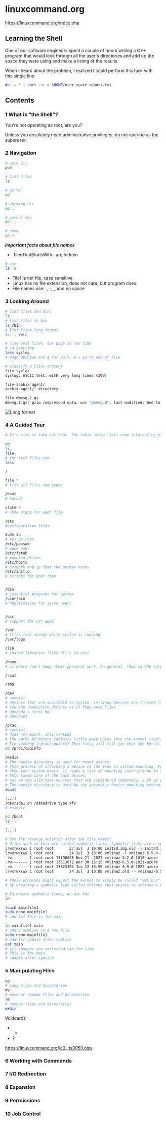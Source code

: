 #  linuxcommand.org

https://linuxcommand.org/index.php

## Learning the Shell

One of our software engineers spent a couple of hours writing a C++ program that would look through all the user's directories and add up the space they were using and make a listing of the results.


When I heard about the problem, I realized I could perform this task with this single line:

```bash
du -s * | sort -nr > $HOME/user_space_report.txt
```

## Contents

### 1 What is "the Shell"?

You're not operating as root, are you?

Unless you absolutely need administrative privileges, do not operate as the superuser.

### 2 Navigation

```bash
# work dir
pwd

# list files
ls

# go to
cd

# working dir
cd .

# parent dir
cd ..

# home 
cd ~

```

***Important facts about file names***

* .filesThatStartsWith . are hidden

```bash
# use
ls -a
```
* File1 is not file, case sensitive
* Linux has no file extension, does not care, but program does
* File names use: ., -, _ and no space

### 3 Looking Around

```bash
# list files and dirs
ls
# list files in bin
ls /bin
# list files long format
ls -l /etc

# view text files, one page at the time
# cd /var/log
less syslog
# Page Up/Down and q for quit, G = go to end of file

# classify a files content
file syslog
syslog: ASCII text, with very long lines (390)

file zabbix-agent/
zabbix-agent/: directory

file dmesg.1.gz
dmesg.1.gz: gzip compressed data, was "dmesg.0", last modified: Wed Jul  3 09:55:54 2024, max compression, from Unix, original size modulo 2^32 40595

```

![Long format](https://github.com/spawnmarvel/linux-and-azure/blob/main/images/longformat.jpg)

### 4 A Guided Tour

```bash
# It's time to take our tour. The table below lists some interesting places to explore. This is by no means a complete list, but it should prove to be an interesting adventure.

cd
ls
file
# for text files use 
less

/

file *
# list all files and types

/boot 
# kernel

state *
# show stats for each file

/etc
#configuration files

sudo su
# mys be root
/etc/passwd
# each user
/etc/fstab
# mounted drives
/etc/hosts
# network and ip that the system knows 
/etc/init.d
# scripts for boot time


/bin
# essential programs for system
/user/bin
# applications for syste users


/usr
# support for usr apps

/var
# files that change while system is running
/var/logs

/lib
# shared libraries (like dll's in win)

/home
# is where users keep their personal work. In general, this is the only place users are allowed to write files. This keeps things nice and clean :-)

/root

/tmp

/dev
# special
# devices that are available to system, in linux devices are treated like file
# you can read/write devices as if they were files
# dev/sda = first hd
# dev/root

/proc
# special
# does not exist, only virtual
# The /proc directory contains little peep holes into the kernel itself.
# Try viewing (/proc/cpuinfo) This entry will tell you what the kernel thinks of the system's CPU.
cd /proc/cpuinfo

/media
# The /media directory is used for mount points.
# This process of attaching a device to the tree is called mounting. For a device to be available, it must first be mounted.
# When your system boots, it reads a list of mounting instructions in the /etc/fstab file, which describes which device is mounted at which mount point in the directory tree.
# This takes care of the hard drives,
# but we may also have devices that are considered temporary, such as optical disks and USB storage devices. Since these are removable, they do not stay mounted all the time. 
# The /media directory is used by the automatic device mounting mechanisms found in modern desktop oriented Linux distributions. To see what devices and mount points are used, type 
mount

[...]
/dev/sda1 on /datadrive type xfs
# example

cd /boot
ls -l

[...]

# See the strange notation after the file names?
# Files such as this are called symbolic links. Symbolic links are a special type of file that points to another file. With symbolic links, it is possible for a single file to have multiple names.
lrwxrwxrwx 1 root root       27 Jul  3 10:00 initrd.img.old -> initrd.img-6.5.0-1021-azure
lrwxrwxrwx 1 root root       24 Jul  3 10:00 vmlinuz -> vmlinuz-6.5.0-1023-azure
-rw------- 1 root root 13190088 Nov 21  2023 vmlinuz-6.2.0-1018-azure
-rw------- 1 root root 13613672 Apr 30 15:15 vmlinuz-6.5.0-1021-azure
-rw------- 1 root root 13623304 Jun 12 18:56 vmlinuz-6.5.0-1023-azure
lrwxrwxrwx 1 root root       24 Jul  3 10:00 vmlinuz.old -> vmlinuz-6.5.0-1021-azure

# These programs might expect the kernel to simply be called "vmlinuz". Here is where the beauty of the symbolic link comes in. 
# By creating a symbolic link called vmlinuz that points to vmlinuz-4.0.36-3, we have solved the problem.

# To create symbolic links, we use the
ln

touch mainfile1
sudo nano mainfile1
# add txt This is the main

ln mainfile1 main
# add a sumlink to a new file
sudo nano mainfile1
# add txt update after symlink
cat main
# all changes are reflected via the link
# This is the main
# update after symlink

```

### 5 Manipulating Files

```bash
cp
# copy files and directories
mv
# move or rename files and directories
rm
# remove files and directories
mkdir

```
Wildcards

- * 
- ?
 


https://linuxcommand.org/lc3_lts0050.php

### 6 Working with Commands
### 7 I/O Redirection
### 8 Expansion
### 9 Permissions
### 10 Job Control

